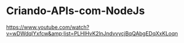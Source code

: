 # Criando-APIs-com-NodeJs
https://www.youtube.com/watch?v=wDWdqlYxfcw&amp;list=PLHlHvK2lnJndvvycjBqQAbgEDqXxKLoqn
